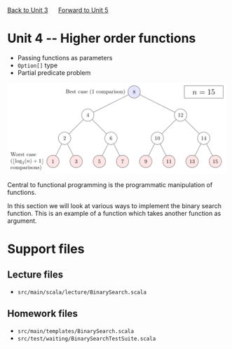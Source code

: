 [Back to Unit 3](unit-3.md)  &nbsp;&nbsp;&nbsp;&nbsp; [Forward to Unit 5](unit-5.md)

# Unit 4 -- Higher order functions

- Passing functions as parameters
- `Option[]` type
- Partial predicate problem

<img src="img/440px-Binary_search_complexity.png" width=500 alt="binarytree">

Central to functional programming is the programmatic manipulation of
functions.

In this section we will look at various ways to implement the binary
search function.  This is an example of a function which takes another
function as argument.



# Support files

## Lecture files
- `src/main/scala/lecture/BinarySearch.scala`

 
## Homework files
- `src/main/templates/BinarySearch.scala`
- `src/test/waiting/BinarySearchTestSuite.scala`


